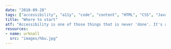 ```yaml
---
date: "2018-09-28"
tags: ["accessibility", "a11y", "code", "content", "HTML", "CSS", "Javascript", "semantics"]
title: "Where to start"
atf: "Accessibility is one of those things that is never 'done'. It's a principle. If accessibility (let alone digital accessibility) is brand new to you as a concept, first of all - congratulations on wanting to learn something new."
resources:
- name: urknall
  src: "images/hbu.jpg"
---
```

